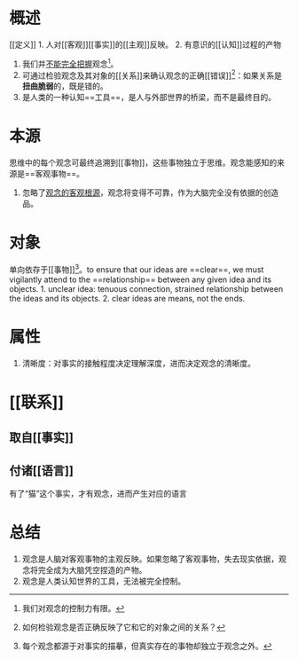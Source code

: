 # 概述
[[定义]] 
	1. 人对[[客观]][[事实]]的[[主观]]反映。
	2. 有意识的[[认知]]过程的产物

1. 我们并<u>不能完全把握</u>观念[^3]。
2. 可通过检验观念及其对象的[[关系]]来确认观念的正确[[错误]][^2]：如果关系是**扭曲脆弱**的，既是错的。
3. 是人类的一种认知==工具==，是人与外部世界的桥梁，而不是最终目的。
# 本源
 思维中的每个观念可最终追溯到[[事物]]，这些事物独立于思维。观念能感知的来源是==客观事物==。
1. 忽略了<u>观念的客观根源</u>，观念将变得不可靠，作为大脑完全没有依据的创造品。
# 对象
单向依存于[[事物]][^1]。to ensure that our ideas are ==clear==, we must vigilantly attend to the ==relationship== between any given idea and its objects.
	1. unclear idea: tenuous connection, strained relationship between the ideas and its objects.
	2. clear ideas are means, not the ends.
# 属性
1. 清晰度：对事实的接触程度决定理解深度，进而决定观念的清晰度。
# [[联系]] 
## 取自[[事实]] 
## 付诸[[语言]] 
有了“猫”这个事实，才有观念，进而产生对应的语言

# 总结
1. 观念是人脑对客观事物的主观反映。如果忽略了客观事物，失去现实依据，观念将完全成为大脑凭空捏造的产物。
2. 观念是人类认知世界的工具，无法被完全控制。

[^1]: 每个观念都源于对事实的描摹，但真实存在的事物却独立于观念之外。
[^2]: 如何检验观念是否正确反映了它和它的对象之间的关系？
[^3]: 我们对观念的控制力有限。